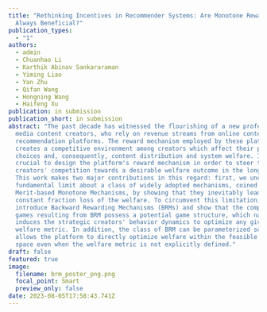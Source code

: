 ```yaml
---
title: "Rethinking Incentives in Recommender Systems: Are Monotone Rewards
  Always Beneficial?"
publication_types:
  - "1"
authors:
  - admin
  - Chuanhao Li
  - Karthik Abinav Sankararaman
  - Yiming Liao
  - Yan Zhu
  - Qifan Wang
  - Hongning Wang
  - Haifeng Xu
publication: in submission
publication_short: in submission
abstract: "The past decade has witnessed the flourishing of a new profession as
  media content creators, who rely on revenue streams from online content
  recommendation platforms. The reward mechanism employed by these platforms
  creates a competitive environment among creators which affect their production
  choices and, consequently, content distribution and system welfare. It is thus
  crucial to design the platform's reward mechanism in order to steer the
  creators' competition towards a desirable welfare outcome in the long run.
  This work makes two major contributions in this regard: first, we uncover a
  fundamental limit about a class of widely adopted mechanisms, coined
  Merit-based Monotone Mechanisms, by showing that they inevitably lead to a
  constant fraction loss of the welfare. To circumvent this limitation, we
  introduce Backward Rewarding Mechanisms (BRMs) and show that the competition
  games resulting from BRM possess a potential game structure, which naturally
  induces the strategic creators' behavior dynamics to optimize any given
  welfare metric. In addition, the class of BRM can be parameterized so that it
  allows the platform to directly optimize welfare within the feasible mechanism
  space even when the welfare metric is not explicitly defined."
draft: false
featured: true
image:
  filename: brm_poster_png.png
  focal_point: Smart
  preview_only: false
date: 2023-08-05T17:58:43.741Z
---
```

